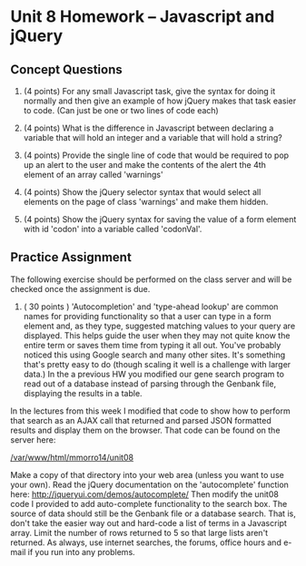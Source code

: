 # Unit 8 Homework – Javascript and jQuery

## Concept Questions

1. (4 points) For any small Javascript task, give the syntax for doing it normally and then give an example of how jQuery makes that task easier to code. (Can just be one or two lines of code each)

2. (4 points) What is the difference in Javascript between declaring a variable that will hold an integer and a variable that will hold a string?

3. (4 points) Provide the single line of code that would be required to pop up an alert to the user and make
   the contents of the alert the 4th element of an array called 'warnings'

4. (4 points) Show the jQuery selector syntax that would select all elements on the page of class 'warnings' and make them hidden.

5. (4 points) Show the jQuery syntax for saving the value of a form element with id 'codon' into a variable called 'codonVal'.

## Practice Assignment

The following exercise should be performed on the class server and will be checked once the assignment is due.

1. ( 30 points ) 'Autocompletion' and 'type-ahead lookup' are common names for providing functionality so that a user can type in a form element and, as they type, suggested matching values to your query are displayed. This helps guide the user when they may not quite know the entire term or saves them time from typing it all out. You've probably noticed this using Google search and many other sites. It's something that's pretty easy to do (though scaling it well is a challenge with larger data.) In the a previous HW you modified our gene search program to read out of a database instead of parsing through the Genbank file, displaying the results in a table.

In the lectures from this week I modified that code to show how to perform that search as an AJAX call
that returned and parsed JSON formatted results and display them on the browser. That code can be found on the server here:

[/var/www/html/mmorro14/unit08](/var/www/html/mmorro14/unit08)

Make a copy of that directory into your web area (unless you want to use your own). Read the jQuery documentation on the 'autocomplete' function here: <http://jqueryui.com/demos/autocomplete/> Then modify the unit08 code I provided to add auto-complete functionality to the search box. The source of data should still be the Genbank file or a database search. That is, don't take the easier way out and hard-code a list of terms in a Javascript array. Limit the number of rows returned to 5 so that large lists aren't returned. As always, use internet searches, the forums, office hours and e-mail if you run into any problems.

